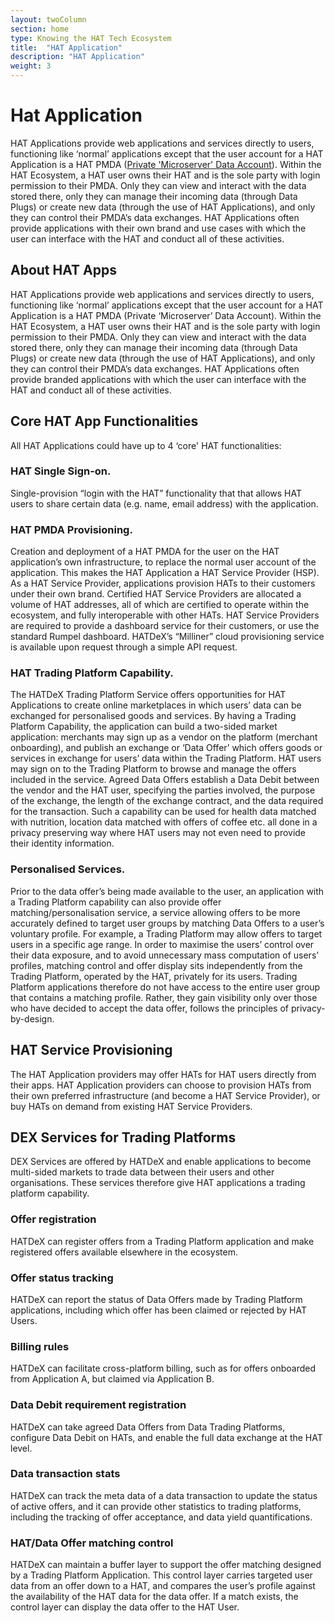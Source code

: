 ```yaml
---
layout: twoColumn
section: home
type: Knowing the HAT Tech Ecosystem
title:  "HAT Application"
description: "HAT Application"
weight: 3
---
```


# Hat Application

HAT Applications provide web applications and services directly to users, functioning like ‘normal’ applications except that the user account for a HAT Application is a HAT PMDA ([Private 'Microserver' Data Account](https://www.hatdex.org/digital-dependency/)). Within the HAT Ecosystem, a HAT user owns their HAT and is the sole party with login permission to their PMDA. Only they can view and interact with the data stored there, only they can manage their incoming data (through Data Plugs) or create new data (through the use of HAT Applications), and only they can control their PMDA’s data exchanges. HAT Applications often provide applications with their own brand and use cases with which the user can interface with the HAT and conduct all of these activities.

## About HAT Apps

HAT Applications provide web applications and services directly to users, functioning like ‘normal’ applications except that the user account for a HAT Application is a HAT PMDA (Private ‘Microserver’ Data Account). Within the HAT Ecosystem, a HAT user owns their HAT and is the sole party with login permission to their PMDA. Only they can view and interact with the data stored there, only they can manage their incoming data (through Data Plugs) or create new data (through the use of HAT Applications), and only they can control their PMDA’s data exchanges. HAT Applications often provide branded applications with which the user can interface with the HAT and conduct all of these activities.


## Core HAT App Functionalities
All HAT Applications could have up to 4 ‘core' HAT functionalities:

### HAT Single Sign-on. 
Single-provision “login with the HAT” functionality that that allows HAT users to share certain data (e.g. name, email address) with the application. 

### HAT PMDA Provisioning.
Creation and deployment of a HAT PMDA for the user on the HAT application’s own infrastructure, to replace the normal user account of the application. This makes the HAT Application a HAT Service Provider (HSP). As a HAT Service Provider, applications provision HATs to their customers under their own brand. Certified HAT Service Providers are allocated a volume of HAT addresses, all of which are certified to operate within the ecosystem, and fully interoperable with other HATs. HAT Service Providers are required to provide a dashboard service for their customers, or use the standard Rumpel dashboard. HATDeX’s “Milliner” cloud provisioning service is available upon request through a simple API request. 

### HAT Trading Platform Capability. 
The HATDeX Trading Platform Service offers opportunities for HAT Applications to create online marketplaces in which users’ data can be exchanged for personalised goods and services. By having a Trading Platform Capability, the application can build a two-sided market application: merchants may sign up as a vendor on the platform (merchant onboarding), and publish an exchange or ‘Data Offer’ which offers goods or services in exchange for users’ data within the Trading Platform. HAT users may sign on to the Trading Platform to browse and manage the offers included in the service. Agreed Data Offers establish a Data Debit between the vendor and the HAT user, specifying the parties involved, the purpose of the exchange, the length of the exchange contract, and the data required for the transaction. Such a capability can be used for health data matched with nutrition, location data matched with offers of coffee etc. all done in a privacy preserving way where HAT users may not even need to provide their identity information.

### Personalised Services. 
Prior to the data offer’s being made available to the user, an application with a Trading Platform capability can also provide offer matching/personalisation service, a service allowing offers to be more accurately defined to target user groups by matching Data Offers to a user’s voluntary profile. For example, a Trading Platform may allow offers to target users in a specific age range. In order to maximise the users’ control over their data exposure, and to avoid unnecessary mass computation of users’ profiles, matching control and offer display sits independently from the Trading Platform, operated by the HAT, privately for its users. Trading Platform applications therefore do not have access to the entire user group that contains a matching profile. Rather, they gain visibility only over those who have decided to accept the data offer, follows the principles of privacy-by-design.

## HAT Service Provisioning

The HAT Application providers may offer HATs for HAT users directly from their apps. HAT Application providers can choose to provision HATs from their own preferred infrastructure (and become a HAT Service Provider), or buy HATs on demand from existing HAT Service Providers.

## DEX Services for Trading Platforms

DEX Services are offered by HATDeX and enable applications to become multi-sided markets to trade data between their users and other organisations. These services therefore give HAT applications a trading platform capability.

### Offer registration
HATDeX can register offers from a Trading Platform application and make registered offers available elsewhere in the ecosystem. 

### Offer status tracking 
HATDeX can report the status of Data Offers made by Trading Platform applications, including which offer has been claimed or rejected by HAT Users.

### Billing rules 
HATDeX can facilitate cross-platform billing, such as for offers onboarded from Application A, but claimed via Application B.

### Data Debit requirement registration
HATDeX can take agreed Data Offers from Data Trading Platforms, configure Data Debit on HATs, and enable the full data exchange at the HAT level.

### Data transaction stats 
HATDeX can track the meta data of a data transaction to update the status of active offers, and it can provide other statistics to trading platforms, including the tracking of offer acceptance, and data yield quantifications.

### HAT/Data Offer matching control 
HATDeX can maintain a buffer layer to support the offer matching designed by a Trading Platform Application. This control layer carries targeted user data from an offer down to a HAT, and compares the user’s profile against the availability of the HAT data for the data offer. If a match exists, the control layer can display the data offer to the HAT User.


